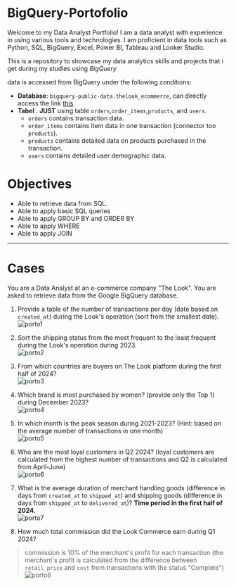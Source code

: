 # BigQuery-Portofolio

Welcome to my Data Analyst Portfolio! I am a data analyst with experience in using various tools and technologies. I am proficient in data tools such as Python, SQL, BigQuery, Excel, Power BI, Tableau and Looker Studio. 

This is a repository to showcase my data analytics skills and projects that i get during my studies using *BigQuery*

data is accessed from BigQuery under the following conditions:

  - **Database**: `bigquery-public-data.thelook_ecommerce`, can directly access the link [this](https://console.cloud.google.com/bigquery?p=bigquery-public-data&d=thelook_ecommerce).
  - **Tabel**     : **JUST** using table `orders`,`order_items`,`products`, and `users`.
      - `orders` contains transaction data.
      - `order_items` contains item data in one transaction (connector too `products`). 
      - `products` contains detailed data on products purchased in the transaction.
      - `users` contains detailed user demographic data.


# Objectives
- Able to retrieve data from SQL.
- Able to apply basic SQL queries
- Able to apply GROUP BY and ORDER BY
- Able to apply WHERE
- Able to apply JOIN

---
# Cases

You are a Data Analyst at an e-commerce company "The Look". You are asked to retrieve data from the Google BigQuery database.

1. Provide a table of the number of transactions per day (date based on `created_at`) during the Look's operation (sort from the smallest date).<br />
![porto1](https://github.com/user-attachments/assets/e9ef5c4f-96a0-492f-9ee0-bfcc4028271f)

2. Sort the shipping status from the most frequent to the least frequent during the Look's operation during 2023.<br />
![porto2](https://github.com/user-attachments/assets/e32d116e-01c2-441f-96b8-d28041832955)

3. From which countries are buyers on The Look platform during the first half of 2024?<br />
![porto3](https://github.com/user-attachments/assets/5e39c968-5492-4c7f-b8a2-cb01730c292f)

5. Which brand is most purchased by women? (provide only the Top 1) during December 2023?<br />
![porto4](https://github.com/user-attachments/assets/4d06c368-1666-4a41-bfe1-a36114554b27)

6. In which month is the peak season during 2021-2023? (Hint: based on the average number of transactions in one month)<br />
![porto5](https://github.com/user-attachments/assets/377e3f94-4a64-436e-b588-bdbe95b359e7)

7. Who are the most loyal customers in Q2 2024? (loyal customers are calculated from the highest number of transactions and Q2 is calculated from April-June)<br />
![porto6](https://github.com/user-attachments/assets/3f155342-edfd-4230-965f-7e91cadd314f)

8. What is the average duration of merchant handling goods (difference in days from `created_at` to `shipped_at`) and shipping goods (difference in days from `shipped_at` to `delivered_at`)? **Time period in the first half of 2024**.<br />
![porto7](https://github.com/user-attachments/assets/9fddbf45-a212-4acd-b067-9e5e320e1f6d)

9. How much total commission did the Look Commerce earn during Q1 2024?
> commission is 10% of the merchant's profit for each transaction (the merchant's profit is calculated from the difference between `retail_price` and `cost` from transactions with the status "Complete") <br />
![porto8](https://github.com/user-attachments/assets/957b370e-a42e-4c46-adb4-9ff799556133)
